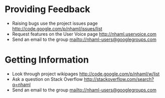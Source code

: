 # Providing Feedback #

  * Raising bugs use the project issues page http://code.google.com/p/nhaml/issues/list
  * Request features on the User Voice page http://nhaml.uservoice.com
  * Send an email to the group [mailto://nhaml-users@googlegroups.com](mailto://nhaml-users@googlegroups.com)

# Getting Information #

  * Look through project wikipages http://code.google.com/p/nhaml/w/list
  * Ask a question on Stack Overflow http://stackoverflow.com/search?q=nhaml
  * Send an email to the group [mailto://nhaml-users@googlegroups.com](mailto://nhaml-users@googlegroups.com)